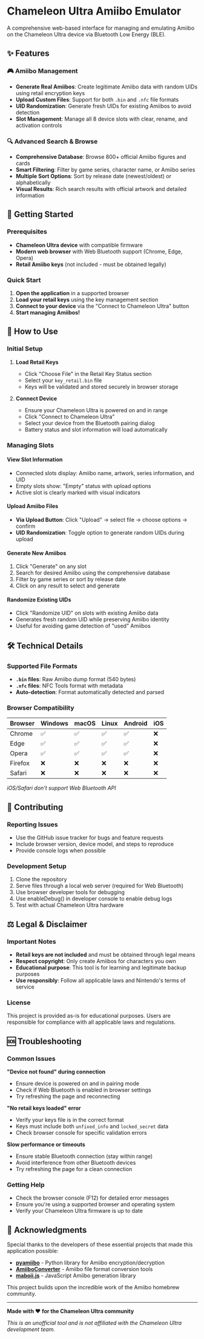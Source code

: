 # Chameleon Ultra Amiibo Emulator

A comprehensive web-based interface for managing and emulating Amiibo on the Chameleon Ultra device via Bluetooth Low Energy (BLE).

## ✨ Features

### 🎮 Amiibo Management
- **Generate Real Amiibos**: Create legitimate Amiibo data with random UIDs using retail encryption keys
- **Upload Custom Files**: Support for both `.bin` and `.nfc` file formats
- **UID Randomization**: Generate fresh UIDs for existing Amiibos to avoid detection
- **Slot Management**: Manage all 8 device slots with clear, rename, and activation controls

### 🔍 Advanced Search & Browse
- **Comprehensive Database**: Browse 800+ official Amiibo figures and cards
- **Smart Filtering**: Filter by game series, character name, or Amiibo series
- **Multiple Sort Options**: Sort by release date (newest/oldest) or alphabetically
- **Visual Results**: Rich search results with official artwork and detailed information

## 🚀 Getting Started

### Prerequisites
- **Chameleon Ultra device** with compatible firmware
- **Modern web browser** with Web Bluetooth support (Chrome, Edge, Opera)
- **Retail Amiibo keys** (not included - must be obtained legally)

### Quick Start
1. **Open the application** in a supported browser
2. **Load your retail keys** using the key management section
3. **Connect to your device** via the "Connect to Chameleon Ultra" button
4. **Start managing Amiibos!**

## 📖 How to Use

### Initial Setup
1. **Load Retail Keys**
   - Click "Choose File" in the Retail Key Status section
   - Select your `key_retail.bin` file
   - Keys will be validated and stored securely in browser storage

2. **Connect Device**
   - Ensure your Chameleon Ultra is powered on and in range
   - Click "Connect to Chameleon Ultra"
   - Select your device from the Bluetooth pairing dialog
   - Battery status and slot information will load automatically

### Managing Slots

#### View Slot Information
- Connected slots display: Amiibo name, artwork, series information, and UID
- Empty slots show: "Empty" status with upload options
- Active slot is clearly marked with visual indicators

#### Upload Amiibo Files
- **Via Upload Button**: Click "Upload" → select file → choose options → confirm
- **UID Randomization**: Toggle option to generate random UIDs during upload

#### Generate New Amiibos
1. Click "Generate" on any slot
2. Search for desired Amiibo using the comprehensive database
3. Filter by game series or sort by release date
4. Click on any result to select and generate

#### Randomize Existing UIDs
- Click "Randomize UID" on slots with existing Amiibo data
- Generates fresh random UID while preserving Amiibo identity
- Useful for avoiding game detection of "used" Amiibos

## 🛠 Technical Details

### Supported File Formats
- **`.bin` files**: Raw Amiibo dump format (540 bytes)
- **`.nfc` files**: NFC Tools format with metadata
- **Auto-detection**: Format automatically detected and parsed

### Browser Compatibility
| Browser | Windows | macOS | Linux | Android | iOS |
|---------|---------|-------|-------|---------|-----|
| Chrome  | ✅      | ✅    | ✅    | ✅      | ❌  |
| Edge    | ✅      | ✅    | ✅    | ✅      | ❌  |
| Opera   | ✅      | ✅    | ✅    | ✅      | ❌  |
| Firefox | ❌      | ❌    | ❌    | ❌      | ❌  |
| Safari  | ❌      | ❌    | ❌    | ❌      | ❌  |

*iOS/Safari don't support Web Bluetooth API*

## 🤝 Contributing

### Reporting Issues
- Use the GitHub issue tracker for bugs and feature requests
- Include browser version, device model, and steps to reproduce
- Provide console logs when possible

### Development Setup
1. Clone the repository
2. Serve files through a local web server (required for Web Bluetooth)
3. Use browser developer tools for debugging
4. Use enableDebug() in developer console to enable debug logs
5. Test with actual Chameleon Ultra hardware

## ⚖️ Legal & Disclaimer

### Important Notes
- **Retail keys are not included** and must be obtained through legal means
- **Respect copyright**: Only create Amiibos for characters you own
- **Educational purpose**: This tool is for learning and legitimate backup purposes
- **Use responsibly**: Follow all applicable laws and Nintendo's terms of service

### License
This project is provided as-is for educational purposes. Users are responsible for compliance with all applicable laws and regulations.

## 🆘 Troubleshooting

### Common Issues

**"Device not found" during connection**
- Ensure device is powered on and in pairing mode
- Check if Web Bluetooth is enabled in browser settings
- Try refreshing the page and reconnecting

**"No retail keys loaded" error**
- Verify your keys file is in the correct format
- Keys must include both `unfixed_info` and `locked_secret` data
- Check browser console for specific validation errors

**Slow performance or timeouts**
- Ensure stable Bluetooth connection (stay within range)
- Avoid interference from other Bluetooth devices
- Try refreshing the page for a clean connection

### Getting Help
- Check the browser console (F12) for detailed error messages
- Ensure you're using a supported browser and operating system
- Verify your Chameleon Ultra firmware is up to date

## 🙏 Acknowledgments

Special thanks to the developers of these essential projects that made this application possible:

- **[pyamiibo](https://github.com/tobywf/pyamiibo)** - Python library for Amiibo encryption/decryption
- **[AmiiboConverter](https://github.com/Lanjelin/AmiiboConverter)** - Amiibo file format conversion tools
- **[maboii.js](https://github.com/Entrivax/maboii.js)** - JavaScript Amiibo generation library

This project builds upon the incredible work of the Amiibo homebrew community.

---

**Made with ❤️ for the Chameleon Ultra community**

*This is an unofficial tool and is not affiliated with the Chameleon Ultra development team.*
